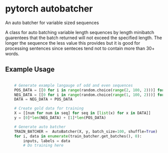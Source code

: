# pytorch autobatcher

An auto batcher for variable sized sequences

A class for auto batching variable length sequences by length minibatch guarentees that the batch returned will not exceed the specified length. The longer the sequence the less value this provides but it is good for processing sentences since senteces tend not to contain more than 30+ words.


## Example Usage
```python

    # Generate example langauge of odd and even sequences
    POS_DATA = [[0 for i in range(random.choice(range(2, 100, 2)))] for _ in range(500)]
    NEG_DATA = [[0 for i in range(random.choice(range(1, 100, 2)))] for _ in range(500)]
    DATA = NEG_DATA + POS_DATA

    # Create gold data for training
    X = [[num for num in seq] for seq in [list(x) for x in DATA]]
    y = [0]*len(NEG_DATA) + [1]*len(POS_DATA)

    # Generate auto batcher
    TRAIN_BATCHER =  AutoBatcher(X, y, batch_size=100, shuffle=True)
    for i, data in enumerate(train_batcher.get_batches(), 0):
        inputs, labels = data
        # Do training here
```
